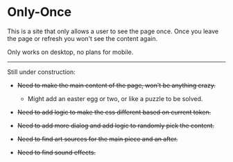 # Only-Once
This is a site that only allows a user to see the page once. Once you leave the page or refresh you won't see the content again.

Only works on desktop, no plans for mobile.
_______________________________
Still under construction:
- ~~Need to make the main content of the page, won't be anything crazy.~~
  - Might add an easter egg or two, or like a puzzle to be solved.
- ~~Need to add logic to make the css different based on current token.~~
- ~~Need to add more dialog and add logic to randomly pick the content.~~

- ~~Need to find art sources for the main piece and an after.~~
- ~~Need to find sound effects.~~
